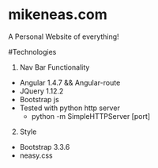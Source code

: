 # mikeneas.com
A Personal Website of everything!

#Technologies
1. Nav Bar Functionality
  - Angular 1.4.7 && Angular-route
  - JQuery 1.12.2
  - Bootstrap js 
  - Tested with python http server
    - python -m SimpleHTTPServer [port]
2. Style
  - Bootstrap 3.3.6
  - neasy.css 
